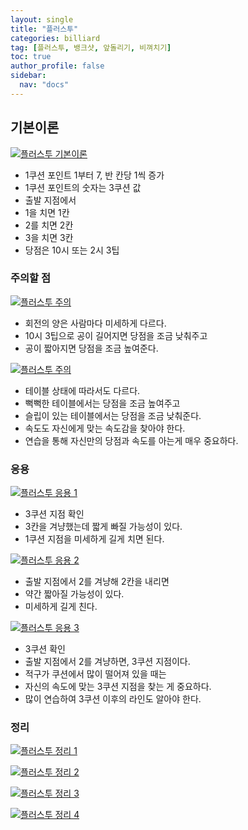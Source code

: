 ```yaml
---
layout: single
title: "플러스투"
categories: billiard
tag: [플러스투, 뱅크샷, 앞돌리기, 비껴치기] 
toc: true
author_profile: false
sidebar:
  nav: "docs"
---
```


## 기본이론
[![플러스투 기본이론](/images/플러스투_기본이론.png)](/images/플러스투_기본이론.png)
- 1쿠션 포인트 1부터 7, 반 칸당 1씩 증가
- 1쿠션 포인트의 숫자는 3쿠션 값
- 출발 지점에서
- 1을 치면 1칸
- 2를 치면 2칸
- 3을 치면 3칸
- 당점은 10시 또는 2시 3팁

### 주의할 점
[![플러스투 주의](/images/플러스투_주의1.png)](/images/플러스투_주의1.png)
- 회전의 양은 사람마다 미세하게 다르다.
- 10시 3팁으로 공이 길어지면 당점을 조금 낮춰주고
- 공이 짧아지면 당점을 조금 높여준다.

[![플러스투 주의](/images/플러스투_주의2.png)](/images/플러스투_주의2.png)
- 테이블 상태에 따라서도 다르다.
- 뻑뻑한 테이블에서는 당점을 조금 높여주고
- 슬립이 있는 테이블에서는 당점을 조금 낮춰준다.
- 속도도 자신에게 맞는 속도감을 찾아야 한다.
- 연습을 통해 자신만의 당점과 속도를 아는게 매우 중요하다.

### 응용
[![플러스투 응용 1](/images/플러스투_응용1.png)](/images/플러스투_응용1.png)
- 3쿠션 지점 확인
- 3칸을 겨냥했는데 짧게 빠질 가능성이 있다.
- 1쿠션 지점을 미세하게 길게 치면 된다.

[![플러스투 응용 2](/images/플러스투_응용2.png)](/images/플러스투_응용2.png)
- 출발 지점에서 2를 겨냥해 2칸을 내리면
- 약간 짧아질 가능성이 있다.
- 미세하게 길게 친다.

[![플러스투 응용 3](/images/플러스투_응용3.png)](/images/플러스투_응용3.png)
- 3쿠션 확인
- 출발 지점에서 2를 겨냥하면, 3쿠션 지점이다.
- 적구가 쿠션에서 많이 떨어져 있을 때는
- 자신의 속도에 맞는 3쿠션 지점을 찾는 게 중요하다.
- 많이 연습하여 3쿠션 이후의 라인도 알아야 한다.

### 정리
[![플러스투 정리 1](/images/플러스투_정리1.png)](/images/플러스투_정리1.png)

[![플러스투 정리 2](/images/플러스투_정리2.png)](/images/플러스투_정리2.png)

[![플러스투 정리 3](/images/플러스투_정리3.png)](/images/플러스투_정리3.png)

[![플러스투 정리 4](/images/플러스투_정리4.png)](/images/플러스투_정리4.png)
